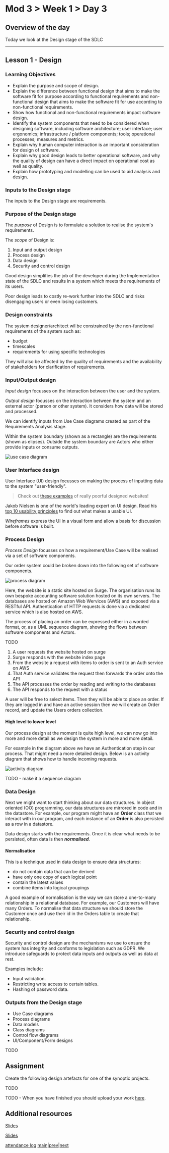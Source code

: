 # Mod 3 > Week 1 > Day 3

## Overview of the day

Today we look at the Design stage of the SDLC

----

## Lesson 1 - Design

### Learning Objectives

*   Explain the purpose and scope of design. 
*   Explain the difference between functional design that aims to make the software fit for purpose according to functional requirements and non-functional design that aims to make the software fit for use according to non-functional requirements.
*   Show how functional and non-functional requirements impact software design. 
*   Identify the system components that need to be considered when designing software, including software architecture; user interface; user ergonomics; infrastructure / platform components; tools; operational processes; measures and metrics. 
*   Explain why human computer interaction is an important consideration for design of software. 
*   Explain why good design leads to better operational software, and why the quality of design can have a direct impact on operational cost as well as quality. 
*   Explain how prototyping and modelling can be used to aid analysis and design. 

### Inputs to the Design stage

The inputs to the Design stage are requirements. 

### Purpose of the Design stage
The _purpose_ of Design is to formulate a solution to realise the system's requirements. 

The _scope_ of Design is:

1. Input and output design
1. Process design
1. Data design
1. Security and control design

Good design simplifies the job of the developer during the Implementation state of the SDLC and results in a system which meets the requirements of its users.

Poor design leads to costly re-work further into the SDLC and risks disengaging users or even losing customers.

### Design constraints
The system designer/architect wil be constrained by the non-functional requirements of the system such as:
* budget
* timescales
* requirements for using specific technologies

They will also be affected by the quality of requirements and the availability of stakeholders for clarification of requirements.

### Input/Output design

_Input design_ focusses on the interaction between the user and the system.

_Output design_ focusses on the interaction between the system and an external actor (person or other system). It considers how data will be stored and processed.

We can identify inputs from Use Case diagrams created as part of the Requirements Analysis stage. 

Within the system boundary (shown as a rectangle) are the requirements (shown as elipses). Outside the system boundary are Actors who either provide inputs or consume outputs. 

![use case diagram](https://user-images.githubusercontent.com/4499581/75772283-8ee84480-5d43-11ea-9c95-defd5db09005.jpg)

### User Interface design
User Interface (UI) design focusses on making the process of inputting data to the system "user-friendly". 

> Check out [these examples](https://www.elegantthemes.com/blog/resources/bad-web-design-a-look-at-the-most-hilariously-terrible-websites-from-around-the-web) of really poorful designed websites!

Jakob Nielsen is one of the world's leading expert on UI design. Read his [top 10 usability principles](https://www.nngroup.com/articles/ten-usability-heuristics/) to find out what makes a usable UI.

_Wireframes_ express the UI in a visual form and allow a basis for discussion before software is built.

### Process Design
_Process Design_ focusses on how a requirement/Use Case will be realised via a set of software components.

Our order system could be broken down into the following set of software components.

![process diagram](https://user-images.githubusercontent.com/4499581/75778926-9feb8280-5d50-11ea-8179-519a861ecf95.jpg)

Here, the website is a static site hosted on Surge. The organisation runs its own bespoke accounting software solution hosted on its own servers. The databases are hosted on Amazon Web Wervices (AWS) and exposed via a RESTful API. Authentication of HTTP requests is done via a dedicated service which is also hosted on AWS.

The process of placing an order can be expressed either in a worded format, or, as a UML sequence diagram, showing the flows between software components and Actors.

TODO

1.  A user requests the website hosted on surge
2.  Surge responds with the website index page
3.  From the website a request with items to order is sent to an Auth service on AWS
4.  That Auth service validates the request then forwards the order onto the API
5.  The API processes the order by reading and writing to the databases
6.  The API responds to the request with a status

A user will be free to select items. Then they will be able to place an order. If they are logged in and have an active session then we will create an Order record, and update the Users orders collection.

#### High level to lower level

Our process design at the moment is quite high level, we can now go into more and more detail as we design the system in more and more detail.

For example in the diagram above we have an Authentication step in our process. That might need a more detailed design. Below is an activity diagram that shows how to handle incoming requests.

![activity diagram](https://user-images.githubusercontent.com/4499581/75785433-a16e7800-5d5b-11ea-9edc-405fb8d53d29.jpg)

TODO - make it a sequence diagram

### Data Design

Next we might want to start thinking about our data structures. In object oriented (OO) programming, our data structures are mirrored in code and in the datastore. For example, our program might have an **Order** class that we interact with in our program, and each instance of an **Order** is also persisted as a row in a datastore.

Data design starts with the requirements. Once it is clear what needs to be persisted, often data is then **_normalised_**.

#### Normalisation

This is a technique used in data design  to ensure data structures:

*   do not contain data that can be derived
*   have only one copy of each logical point
*   contain the latest values
*   combine items into logical groupings

A good example of normalisation is the way we can store a one-to-many relationship in a relational database. For example, our Customers will have many Orders. To normalise that data structure we should store the Customer once and use their id in the Orders table to create that relationship.

### Security and control design
Security and control design are the mechanisms we use to ensure the system has integrity and conforms to legislation such as GDPR. We introduce safeguards to protect data inputs and outputs as well as data at rest.

Examples include:
* Input validation.
* Restricting write access to certain tables. 
* Hashing of password data.

### Outputs from the Design stage
*   Use Case diagrams
*   Process diagrams
*   Data models
*   Class diagrams
*   Control flow diagrams
*   UI/Component/Form designs

TODO

## Assignment
Create the following design artefacts for one of the synoptic projects.

TODO

TODO - When you have finished you should upload your work [here](https://applied.multiverse.io/mod/assign/view.php?id=10720). 


## Additional resources
[Slides](https://docs.google.com/presentation/d/e/2PACX-1vTxqagPim3SJ1f4Js8PVwPc8zzgkm-wPSZB6I0LUw9jEIihFYUUjkc7-SB0jcahUZevJZH0avpYUWuQ/embed?start=false&amp;loop=false&amp;delayms=3000)

[Slides](https://docs.google.com/presentation/d/e/2PACX-1vRPopOEl-AIie0nwaZejCYHwcF0YsEUton4qjaufmt1zMk9yD1psuSf3CV_1NvjJIZGhGs-HjWq7t_U/embed?start=false&amp;loop=false&amp;delayms=3000)


[attendance log](https://platform.multiverse.io/apprentice/attendance-log/200)
[main](/swe)|[prev](/swe/mod3/wk1/day2.html)|[next](/swe/mod3/wk1/day4.html)